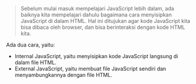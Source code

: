 >Sebelum mulai masuk mempelajari JavaScript lebih dalam, ada baiknya kita mempelajari dahulu bagaimana cara menyisipkan JavaScript di dalam HTML. Hal ini ditujukan agar kode JavaScript kita bisa dibaca oleh browser, dan bisa berinteraksi dengan kode HTML kita.

Ada dua cara, yaitu:
<ul>
<li>Internal JavaScript, yaitu menyisipkan kode JavaScript langsung di dalam file HTML.</li>

<li>External JavaScript, yaitu membuat file JavaScript sendiri dan menyambungkannya dengan file HTML.</li>
</ul>

